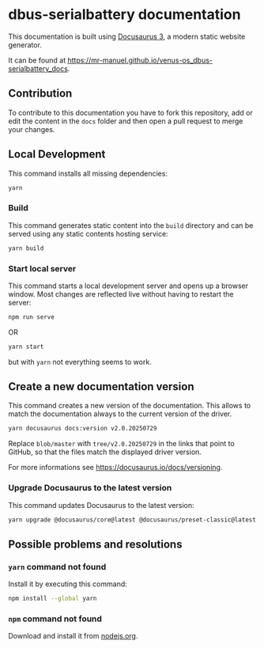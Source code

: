 # dbus-serialbattery documentation

This documentation is built using [Docusaurus 3](https://docusaurus.io/), a modern static website generator.

It can be found at https://mr-manuel.github.io/venus-os_dbus-serialbattery_docs.

## Contribution

To contribute to this documentation you have to fork this repository, add or edit the content in the `docs` folder and then open a pull request to merge your changes.

## Local Development

This command installs all missing dependencies:

```bash
yarn
```

### Build

This command generates static content into the `build` directory and can be served using any static contents hosting service:

```bash
yarn build
```

### Start local server

This command starts a local development server and opens up a browser window. Most changes are reflected live without having to restart the server:

```bash
npm run serve
```

OR

```bash
yarn start
```

but with `yarn` not everything seems to work.

## Create a new documentation version

This command creates a new version of the documentation. This allows to match the documentation always to the current version of the driver.

```bash
yarn docusaurus docs:version v2.0.20250729
```

Replace `blob/master` with `tree/v2.0.20250729` in the links that point to GitHub, so that the files match the displayed driver version.

For more informations see https://docusaurus.io/docs/versioning.

### Upgrade Docusaurus to the latest version

This command updates Docusaurus to the latest version:

```bash
yarn upgrade @docusaurus/core@latest @docusaurus/preset-classic@latest
```

## Possible problems and resolutions

### `yarn` command not found

Install it by executing this command:

```bash
npm install --global yarn
```

### `npm` command not found

Download and install it from [nodejs.org](https://nodejs.org/en).
